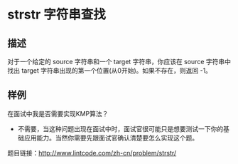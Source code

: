 # strstr 字符串查找
## 描述
对于一个给定的 source 字符串和一个 target 字符串，你应该在 source 字符串中找出 target 字符串出现的第一个位置(从0开始)。如果不存在，则返回 -1。
## 样例 
在面试中我是否需要实现KMP算法？

* 不需要，当这种问题出现在面试中时，面试官很可能只是想要测试一下你的基础应用能力。当然你需要先跟面试官确认清楚要怎么实现这个题。

题目链接：http://www.lintcode.com/zh-cn/problem/strstr/